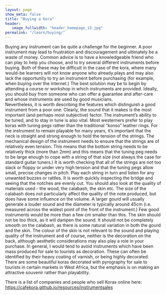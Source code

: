 ```yaml
---
layout: page
show_meta: false
title: "Buying a Kora"
header:
   image_fullwidth: "header_homepage_13.jpg"
permalink: "/learn/buying/"
---
```

Buying any instrument can be quite a challenge for the beginner. A poor instrument may lead to frustration and discouragement and ultimately be a waste of money. Common advice is to have a knowledgeable friend who can play to help you choose, and to try several different instruments before buying. Both of these may be difficult in the case of the kora, where many would-be learners will not know anyone who already plays and may also lack the opportunity to try an instrument before purchasing (for example, when buying over the internet.) The best solution may be to begin by attending a course or workshop in which instruments are provided. Ideally, you should buy from someone who can offer a guarantee and after-care and whose instruments are used by good musicians.  
Nevertheless, it is worth describing the features which distinguish a good instrument from a poor one. Clearly, the sound that it makes is the most important (and perhaps most subjective) factor. The instrument’s ability to be tuned, and to stay in tune is also vital. Most westerners prefer to play koras with tuning pegs rather than the traditional “konso” leather rings. For the instrument to remain playable for many years, it’s important that the neck is straight and strong enough to hold the tension of the strings. The mechanical design of the instrument needs to ensure that the strings are of relatively even tension. This means that the bottom string needs to be relatively thick (more than 2mm) and this means that the tuning peg needs to be large enough to cope with a string of that size (not always the case for standard guitar tuners.) It is worth checking that all of the strings are not too slack or floppy  or under very high tension and that the tuning pegs allow small, precise changes in pitch. Play each string in turn and listen for any unwanted buzzes or rattles. It is worth quickly inspecting the bridge and seeing that the notches are evenly cut.
You should also look at the quality of materials used - the wood, the calabash, the skin etc. The size of the calabash does not particularly affect the quality of the note produced, but does have some influence on the volume. A larger gourd will usually generate a louder sound and the diameter is typically around 45cm (i.e. measured across the widest point of the front of the instrument.) Few good instruments would be more than a few cm smaller than this. The skin should not be too thick, as it will dampen the sound. It should not be completely smooth on the calabash, as there is some natural variation in both the gourd and the skin. The colour of the skin is not relevant to the sound and playing quality of the instrument and of course, neither is the decoration on the back, although aesthetic considerations may also play a role in your purchase. 
In general, I would tend to avoid instruments which have been mass produced for sale to tourists as decoration. These can often be identified by their heavy coating of varnish, or being highly decorated. There are some beautiful koras decorated with pyrography for sale to tourists in certain markets in West Africa, but the emphasis is on making an attractive souvenir rather than playability.
 
There is a list of companies and people who sell Koras online here: <https://cafekora.github.io/resources/instrumentsales>
